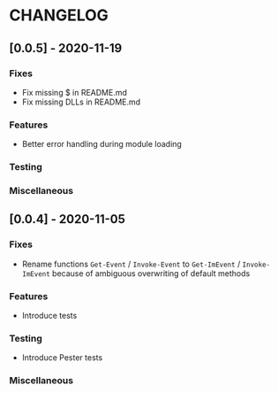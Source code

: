 # CHANGELOG

## [0.0.5] - 2020-11-19

### Fixes

- Fix missing $ in README.md
- Fix missing DLLs in README.md

### Features

- Better error handling during module loading

### Testing

### Miscellaneous

## [0.0.4] - 2020-11-05

### Fixes

- Rename functions ```Get-Event``` / ```Invoke-Event``` to ```Get-ImEvent``` / ```Invoke-ImEvent``` because of ambiguous overwriting of default methods

### Features

- Introduce tests

### Testing

- Introduce Pester tests

### Miscellaneous

